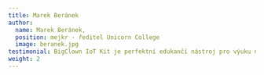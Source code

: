 ```yaml
---
title: Marek Beránek
author:
  name: Marek Beránek,
  position: mejkr - ředitel Unicorn College
  image: beranek.jpg
testimonial: BigClown IoT Kit je perfektní edukančí nástroj pro výuku nových technologií, především v oblasti IoT.
weight: 2
---
```

